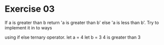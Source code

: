 # Exercise 03
If a is greater than b return 'a is greater than b' else 'a is less than b'. Try to implement it in to ways

using if else
ternary operator.
  let a = 4
  let b = 3
  4 is greater than 3